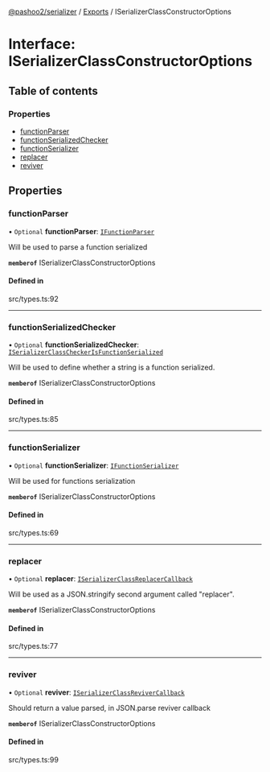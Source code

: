 [@pashoo2/serializer](../README.md) / [Exports](../modules.md) / ISerializerClassConstructorOptions

# Interface: ISerializerClassConstructorOptions

## Table of contents

### Properties

- [functionParser](iserializerclassconstructoroptions.md#functionparser)
- [functionSerializedChecker](iserializerclassconstructoroptions.md#functionserializedchecker)
- [functionSerializer](iserializerclassconstructoroptions.md#functionserializer)
- [replacer](iserializerclassconstructoroptions.md#replacer)
- [reviver](iserializerclassconstructoroptions.md#reviver)

## Properties

### functionParser

• `Optional` **functionParser**: [`IFunctionParser`](ifunctionparser.md)

Will be used to parse a function serialized

**`memberof`** ISerializerClassConstructorOptions

#### Defined in

src/types.ts:92

___

### functionSerializedChecker

• `Optional` **functionSerializedChecker**: [`ISerializerClassCheckerIsFunctionSerialized`](iserializerclasscheckerisfunctionserialized.md)

Will be used to define whether a string is a function
serialized.

**`memberof`** ISerializerClassConstructorOptions

#### Defined in

src/types.ts:85

___

### functionSerializer

• `Optional` **functionSerializer**: [`IFunctionSerializer`](ifunctionserializer.md)

Will be used for functions serialization

**`memberof`** ISerializerClassConstructorOptions

#### Defined in

src/types.ts:69

___

### replacer

• `Optional` **replacer**: [`ISerializerClassReplacerCallback`](iserializerclassreplacercallback.md)

Will be used as a JSON.stringify second argument
called "replacer".

**`memberof`** ISerializerClassConstructorOptions

#### Defined in

src/types.ts:77

___

### reviver

• `Optional` **reviver**: [`ISerializerClassReviverCallback`](iserializerclassrevivercallback.md)

Should return a value parsed, in JSON.parse reviver callback

**`memberof`** ISerializerClassConstructorOptions

#### Defined in

src/types.ts:99
